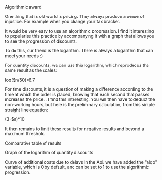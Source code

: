 Algorithmic award

One thing that is old world is pricing. They always produce a sense of injustice. For example when you change your tax bracket.

It would be very easy to use an algorithmic progression. I find it interesting to popularise this practice by accompanying it with a graph that allows you to see the progression of discounts.

To do this, our friend is the logarithm. There is always a logarithm that can meet your needs :)

For quantity discounts, we can use this logarithm, which reproduces the same result as the scales:

log($n/50)*6.7

For time discounts, it is a question of making a difference according to the time at which the order is placed, knowing that each second that passes increases the price... I find this interesting. You will then have to deduct the non-working hours, but here is the preliminary calculation, from this simple straight line equation:

(3-$n)*10

It then remains to limit these results for negative results and beyond a maximum threshold.

Comparative table of results

Graph of the logarithm of quantity discounts

Curve of additional costs due to delays
In the Api, we have added the "algo" variable, which is 0 by default, and can be set to 1 to use the algorithmic progression.

